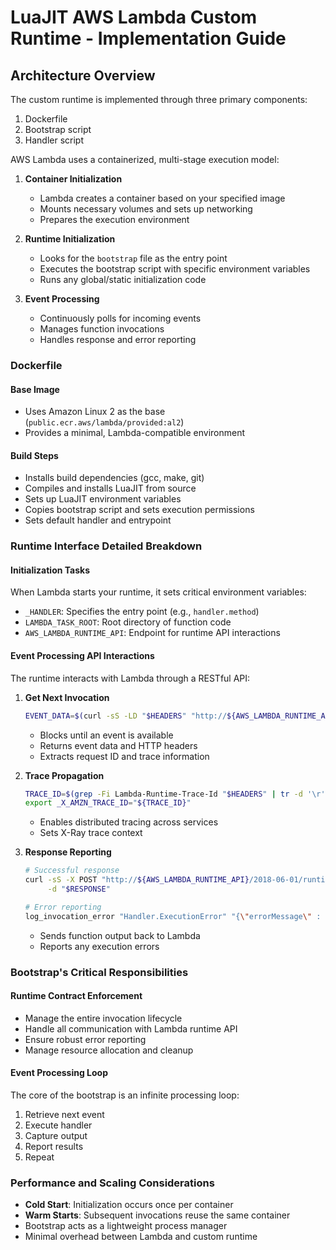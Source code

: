 # LuaJIT AWS Lambda Custom Runtime - Implementation Guide

## Architecture Overview

The custom runtime is implemented through three primary components:
1. Dockerfile
2. Bootstrap script
3. Handler script

AWS Lambda uses a containerized, multi-stage execution model:

1. **Container Initialization**
   - Lambda creates a container based on your specified image
   - Mounts necessary volumes and sets up networking
   - Prepares the execution environment

2. **Runtime Initialization**
   - Looks for the `bootstrap` file as the entry point
   - Executes the bootstrap script with specific environment variables
   - Runs any global/static initialization code

3. **Event Processing**
   - Continuously polls for incoming events
   - Manages function invocations
   - Handles response and error reporting


### Dockerfile

#### Base Image
- Uses Amazon Linux 2 as the base (`public.ecr.aws/lambda/provided:al2`)
- Provides a minimal, Lambda-compatible environment

#### Build Steps
- Installs build dependencies (gcc, make, git)
- Compiles and installs LuaJIT from source
- Sets up LuaJIT environment variables
- Copies bootstrap script and sets execution permissions
- Sets default handler and entrypoint

### Runtime Interface Detailed Breakdown

#### Initialization Tasks

When Lambda starts your runtime, it sets critical environment variables:

- `_HANDLER`: Specifies the entry point (e.g., `handler.method`)
- `LAMBDA_TASK_ROOT`: Root directory of function code
- `AWS_LAMBDA_RUNTIME_API`: Endpoint for runtime API interactions


#### Event Processing API Interactions

The runtime interacts with Lambda through a RESTful API:

1. **Get Next Invocation**
   ```sh
   EVENT_DATA=$(curl -sS -LD "$HEADERS" "http://${AWS_LAMBDA_RUNTIME_API}/2018-06-01/runtime/invocation/next")
   ```
   - Blocks until an event is available
   - Returns event data and HTTP headers
   - Extracts request ID and trace information

2. **Trace Propagation**
   ```sh
   TRACE_ID=$(grep -Fi Lambda-Runtime-Trace-Id "$HEADERS" | tr -d '\r' | awk -F: '{print $2}' | xargs)
   export _X_AMZN_TRACE_ID="${TRACE_ID}"
   ```
   - Enables distributed tracing across services
   - Sets X-Ray trace context

3. **Response Reporting**
   ```sh
   # Successful response
   curl -sS -X POST "http://${AWS_LAMBDA_RUNTIME_API}/2018-06-01/runtime/invocation/$REQUEST_ID/response" \
        -d "$RESPONSE"

   # Error reporting
   log_invocation_error "Handler.ExecutionError" "{\"errorMessage\" : \"$RESPONSE\"}"
   ```
   - Sends function output back to Lambda
   - Reports any execution errors

### Bootstrap's Critical Responsibilities

#### Runtime Contract Enforcement
- Manage the entire invocation lifecycle
- Handle all communication with Lambda runtime API
- Ensure robust error reporting
- Manage resource allocation and cleanup

#### Event Processing Loop
The core of the bootstrap is an infinite processing loop:
1. Retrieve next event
2. Execute handler
3. Capture output
4. Report results
5. Repeat

### Performance and Scaling Considerations

- **Cold Start**: Initialization occurs once per container
- **Warm Starts**: Subsequent invocations reuse the same container
- Bootstrap acts as a lightweight process manager
- Minimal overhead between Lambda and custom runtime
